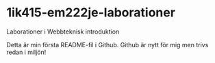 1ik415-em222je-laborationer
===========================

Laborationer i Webbteknisk introduktion

Detta är min första README-fil i Github.
Github är nytt för mig men trivs redan i miljön!